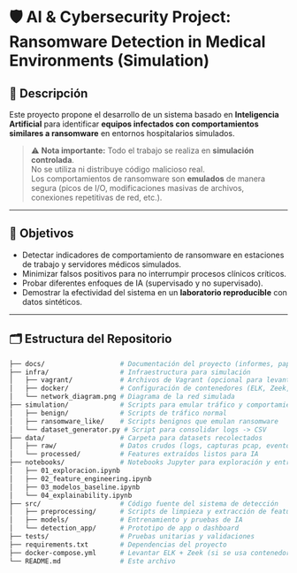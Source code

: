 # 🛡️ AI & Cybersecurity Project: Ransomware Detection in Medical Environments (Simulation)

## 📌 Descripción
Este proyecto propone el desarrollo de un sistema basado en **Inteligencia Artificial** para identificar **equipos infectados con comportamientos similares a ransomware** en entornos hospitalarios simulados.  

> ⚠️ **Nota importante:** Todo el trabajo se realiza en **simulación controlada**.  
> No se utiliza ni distribuye código malicioso real.  
> Los comportamientos de ransomware son **emulados** de manera segura (picos de I/O, modificaciones masivas de archivos, conexiones repetitivas de red, etc.).

---

## 🎯 Objetivos
- Detectar indicadores de comportamiento de ransomware en estaciones de trabajo y servidores médicos simulados.
- Minimizar falsos positivos para no interrumpir procesos clínicos críticos.
- Probar diferentes enfoques de IA (supervisado y no supervisado).
- Demostrar la efectividad del sistema en un **laboratorio reproducible** con datos sintéticos.

---

## 🗂️ Estructura del Repositorio

```bash
├── docs/                   # Documentación del proyecto (informes, papers, etc.)
├── infra/                  # Infraestructura para simulación
│   ├── vagrant/            # Archivos de Vagrant (opcional para levantar VMs)
│   ├── docker/             # Configuración de contenedores (ELK, Zeek, etc.)
│   └── network_diagram.png # Diagrama de la red simulada
├── simulation/             # Scripts para emular tráfico y comportamientos
│   ├── benign/             # Scripts de tráfico normal
│   ├── ransomware_like/    # Scripts benignos que emulan ransomware
│   └── dataset_generator.py # Script para consolidar logs -> CSV
├── data/                   # Carpeta para datasets recolectados
│   ├── raw/                # Datos crudos (logs, capturas pcap, eventos Sysmon)
│   └── processed/          # Features extraídos listos para IA
├── notebooks/              # Notebooks Jupyter para exploración y entrenamiento
│   ├── 01_exploracion.ipynb
│   ├── 02_feature_engineering.ipynb
│   ├── 03_modelos_baseline.ipynb
│   └── 04_explainability.ipynb
├── src/                    # Código fuente del sistema de detección
│   ├── preprocessing/      # Scripts de limpieza y extracción de features
│   ├── models/             # Entrenamiento y pruebas de IA
│   └── detection_app/      # Prototipo de app o dashboard
├── tests/                  # Pruebas unitarias y validaciones
├── requirements.txt        # Dependencias del proyecto
├── docker-compose.yml      # Levantar ELK + Zeek (si se usa contenedores)
└── README.md               # Este archivo
